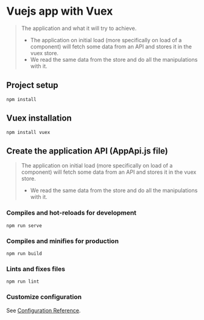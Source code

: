 # Vuejs app with Vuex

>The application and what it will try to achieve. 
> - The application on initial load (more specifically on load of a component) will fetch some data from an API and stores it in the vuex store.
> - We read the same data from the store and do all the manipulations with it.

## Project setup
```
npm install
```

## Vuex installation
```
npm install vuex
```

## Create the application API (AppApi.js file)
> The application on initial load (more specifically on load of a component) will fetch some data from an API and stores it in the vuex store.
> - We read the same data from the store and do all the manipulations with it.

### Compiles and hot-reloads for development
```
npm run serve
```

### Compiles and minifies for production
```
npm run build
```

### Lints and fixes files
```
npm run lint
```

### Customize configuration
See [Configuration Reference](https://cli.vuejs.org/config/).
